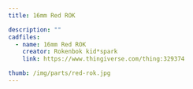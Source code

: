 ```yaml
---
title: 16mm Red ROK

description: ""
cadfiles:
  - name: 16mm Red ROK
    creator: Rokenbok kid*spark
    link: https://www.thingiverse.com/thing:329374

thumb: /img/parts/red-rok.jpg
---
```

